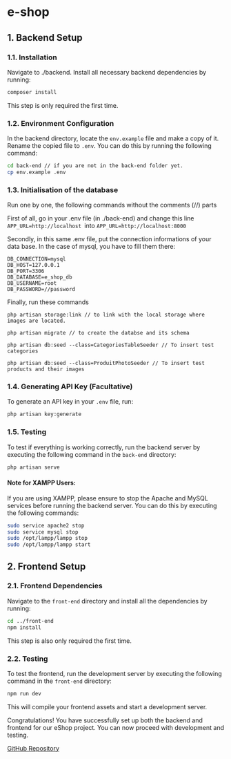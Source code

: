 # e-shop

## 1. Backend Setup

### 1.1. Installation

Navigate to ./backend. Install all necessary backend dependencies by running:

```bash
composer install
```

This step is only required the first time.

### 1.2. Environment Configuration

In the backend directory, locate the `env.example` file and make a copy of it. Rename the copied file to `.env`. You can do this by running the following command:

```bash
cd back-end // if you are not in the back-end folder yet.
cp env.example .env
```

### 1.3. Initialisation of the database

Run one by one, the following commands without the comments (//) parts

First of all, go in your .env file (in ./back-end) and change this line `APP_URL=http://localhost `into `APP_URL=http://localhost:8000`

Secondly, in this same .env file, put the connection informations of your data base. In the case of mysql, you have to fill them there:

```
DB_CONNECTION=mysql
DB_HOST=127.0.0.1
DB_PORT=3306
DB_DATABASE=e_shop_db
DB_USERNAME=root
DB_PASSWORD=//password
```

Finally, run these commands

```
php artisan storage:link // to link with the local storage where images are located.

php artisan migrate // to create the databse and its schema

php artisan db:seed --class=CategoriesTableSeeder // To insert test categories

php artisan db:seed --class=ProduitPhotoSeeder // To insert test products and their images
```


### 1.4. Generating API Key (Facultative)

To generate an API key in your `.env` file, run:

```bash
php artisan key:generate
```

### 1.5. Testing

To test if everything is working correctly, run the backend server by executing the following command in the `back-end` directory:

```bash
php artisan serve
```

#### Note for XAMPP Users:

If you are using XAMPP, please ensure to stop the Apache and MySQL services before running the backend server. You can do this by executing the following commands:

```bash
sudo service apache2 stop
sudo service mysql stop
sudo /opt/lampp/lampp stop
sudo /opt/lampp/lampp start
```

## 2. Frontend Setup

### 2.1. Frontend Dependencies

Navigate to the `front-end` directory and install all the dependencies by running:

```bash
cd ../front-end
npm install
```

This step is also only required the first time.

### 2.2. Testing

To test the frontend, run the development server by executing the following command in the `front-end` directory:

```bash
npm run dev
```

This will compile your frontend assets and start a development server.

Congratulations! You have successfully set up both the backend and frontend for our eShop project. You can now proceed with development and testing.

[GitHub Repository](https://github.com/KpihX/e-shop/)
